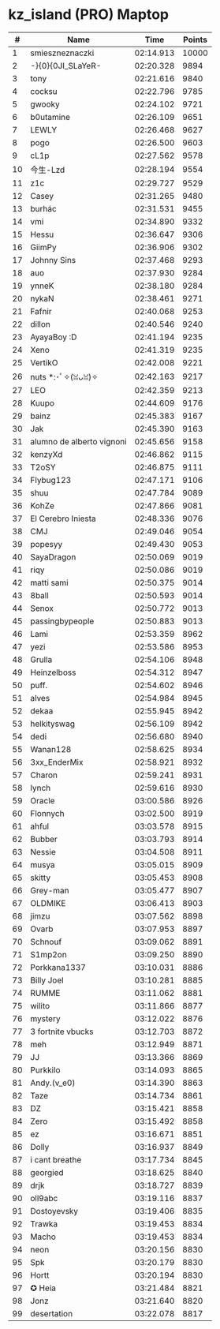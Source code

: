 # kz_island (PRO) Maptop

|  # | Name | Time | Points |
|-------------- | -------------- | -------------- | -------------- | 
| 1 | smieszneznaczki | 02:14.913 | 10000 | 
| 2 | -}{0}{0JI_SLaYeR- | 02:20.328 | 9894 | 
| 3 | tony | 02:21.616 | 9840 | 
| 4 | cocksu | 02:22.796 | 9785 | 
| 5 | gwooky | 02:24.102 | 9721 | 
| 6 | b0utamine | 02:26.109 | 9651 | 
| 7 | LEWLY | 02:26.468 | 9627 | 
| 8 | pogo | 02:26.500 | 9603 | 
| 9 | cL1p | 02:27.562 | 9578 | 
| 10 | 今生-Lzd | 02:28.194 | 9554 | 
| 11 | z1c | 02:29.727 | 9529 | 
| 12 | Casey | 02:31.265 | 9480 | 
| 13 | burhác | 02:31.531 | 9455 | 
| 14 | vmi | 02:34.890 | 9332 | 
| 15 | Hessu | 02:36.647 | 9306 | 
| 16 | GiimPy | 02:36.906 | 9302 | 
| 17 | Johnny Sins | 02:37.468 | 9293 | 
| 18 | auo | 02:37.930 | 9284 | 
| 19 | ynneK | 02:38.180 | 9284 | 
| 20 | nykaN | 02:38.461 | 9271 | 
| 21 | Fafnir | 02:40.068 | 9253 | 
| 22 | dillon | 02:40.546 | 9240 | 
| 23 | AyayaBoy :D | 02:41.194 | 9235 | 
| 24 | Xeno | 02:41.319 | 9235 | 
| 25 | VertikO | 02:42.008 | 9221 | 
| 26 | nuts *:･ﾟ✧(ꈍᴗꈍ)✧ | 02:42.163 | 9217 | 
| 27 | LEO | 02:42.359 | 9213 | 
| 28 | Kuupo | 02:44.609 | 9176 | 
| 29 | bainz | 02:45.383 | 9167 | 
| 30 | Jak | 02:45.390 | 9163 | 
| 31 | alumno de alberto vignoni | 02:45.656 | 9158 | 
| 32 | kenzyXd | 02:46.862 | 9115 | 
| 33 | T2oSY | 02:46.875 | 9111 | 
| 34 | Flybug123 | 02:47.171 | 9106 | 
| 35 | shuu | 02:47.784 | 9089 | 
| 36 | KohZe | 02:47.866 | 9081 | 
| 37 | El Cerebro Iniesta | 02:48.336 | 9076 | 
| 38 | CMJ | 02:49.046 | 9054 | 
| 39 | popesyy | 02:49.430 | 9053 | 
| 40 | SayaDragon | 02:50.069 | 9019 | 
| 41 | riqy | 02:50.086 | 9019 | 
| 42 | matti sami | 02:50.375 | 9014 | 
| 43 | 8ball | 02:50.593 | 9014 | 
| 44 | Senox | 02:50.772 | 9013 | 
| 45 | passingbypeople | 02:50.883 | 9013 | 
| 46 | Lami | 02:53.359 | 8962 | 
| 47 | yezi | 02:53.586 | 8953 | 
| 48 | Grulla | 02:54.106 | 8948 | 
| 49 | Heinzelboss | 02:54.312 | 8947 | 
| 50 | puff. | 02:54.602 | 8946 | 
| 51 | alves | 02:54.984 | 8945 | 
| 52 | dekaa | 02:55.945 | 8942 | 
| 53 | helkityswag | 02:56.109 | 8942 | 
| 54 | dedi | 02:56.680 | 8940 | 
| 55 | Wanan128 | 02:58.625 | 8934 | 
| 56 | 3xx_EnderMix | 02:58.921 | 8932 | 
| 57 | Charon | 02:59.241 | 8931 | 
| 58 | lynch | 02:59.616 | 8930 | 
| 59 | Oracle | 03:00.586 | 8926 | 
| 60 | Flonnych | 03:02.500 | 8919 | 
| 61 | ahful | 03:03.578 | 8915 | 
| 62 | Bubber | 03:03.793 | 8914 | 
| 63 | Nessie | 03:04.508 | 8911 | 
| 64 | musya | 03:05.015 | 8909 | 
| 65 | skitty | 03:05.453 | 8908 | 
| 66 | Grey-man | 03:05.477 | 8907 | 
| 67 | OLDMIKE | 03:06.413 | 8903 | 
| 68 | jimzu | 03:07.562 | 8898 | 
| 69 | Ovarb | 03:07.953 | 8897 | 
| 70 | Schnouf | 03:09.062 | 8891 | 
| 71 | S1mp2on | 03:09.250 | 8890 | 
| 72 | Porkkana1337 | 03:10.031 | 8886 | 
| 73 | Billy Joel | 03:10.281 | 8885 | 
| 74 | RUMME | 03:11.062 | 8881 | 
| 75 | wilito | 03:11.866 | 8877 | 
| 76 | mystery | 03:12.022 | 8876 | 
| 77 | 3 fortnite vbucks | 03:12.703 | 8872 | 
| 78 | meh | 03:12.949 | 8871 | 
| 79 | JJ | 03:13.366 | 8869 | 
| 80 | Purkkilo | 03:14.093 | 8865 | 
| 81 | Andy.(v_e0) | 03:14.390 | 8863 | 
| 82 | Taze | 03:14.734 | 8861 | 
| 83 | DZ | 03:15.421 | 8858 | 
| 84 | Zero | 03:15.492 | 8858 | 
| 85 | ez | 03:16.671 | 8851 | 
| 86 | Dolly | 03:16.937 | 8849 | 
| 87 | i cant breathe | 03:17.734 | 8845 | 
| 88 | georgied | 03:18.625 | 8840 | 
| 89 | drjk | 03:18.727 | 8839 | 
| 90 | oll9abc | 03:19.116 | 8837 | 
| 91 | Dostoyevsky | 03:19.406 | 8835 | 
| 92 | Trawka | 03:19.453 | 8834 | 
| 93 | Macho | 03:19.453 | 8834 | 
| 94 | neon | 03:20.156 | 8830 | 
| 95 | Spk | 03:20.179 | 8830 | 
| 96 | Hortt | 03:20.194 | 8830 | 
| 97 | ✪ Heia | 03:21.484 | 8821 | 
| 98 | Jonz | 03:21.640 | 8820 | 
| 99 | desertation | 03:22.078 | 8817 | 

